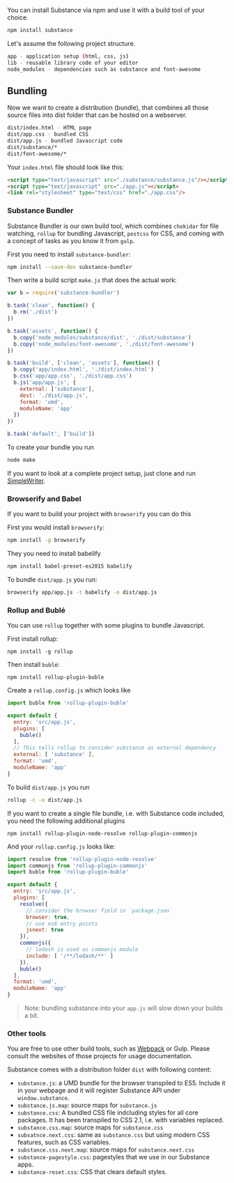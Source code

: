 You can install Substance via npm and use it with a build tool of your choice.

```bash
npm install substance
```

Let's assume the following project structure.

```bash
app - application setup (html, css, js)
lib - reusable library code of your editor
node_modules - dependencies such as substance and font-awesome
```

## Bundling

Now we want to create a distribution (bundle), that combines all those source files into dist folder that can be hosted on a webserver.

```bash
dist/index.html - HTML page
dist/app.css - bundled CSS
dist/app.js - bundled Javascript code
dist/substance/*
dist/font-awesome/*
```

Your `index.html` file should look like this:

```html
<script type="text/javascript" src="./substance/substance.js"/></script>
<script type="text/javascript" src="./app.js"></script>
<link rel="stylesheet" type="text/css" href="./app.css"/>
```

### Substance Bundler

Substance Bundler is our own build tool, which combines `chokidar` for file watching, `rollup` for bundling Javascript, `postcss` for CSS, and coming with a concept of tasks as you know it from `gulp`.

First you need to install `substance-bundler`:

```bash
npm install --save-dev substance-bundler
```

Then write a build script `make.js` that does the actual work:

```js
var b = require('substance-bundler')

b.task('clean', function() {
  b.rm('./dist')
})

b.task('assets', function() {
  b.copy('node_modules/substance/dist', './dist/substance')
  b.copy('node_modules/font-awesome', './dist/font-awesome')
})

b.task('build', ['clean', 'assets'], function() {
  b.copy('app/index.html', './dist/index.html')
  b.css('app/app.css', './dist/app.css')
  b.js('app/app.js', {
    external: ['substance'],
    dest: './dist/app.js',
    format: 'umd',
    moduleName: 'app'
  })
})

b.task('default', ['build'])
```

To create your bundle you run

```bash
node make
```

If you want to look at a complete project setup, just clone and run [SimpleWriter](http://github.com/substance/simple-writer).

### Browserify and Babel

If you want to build your project with `browserify` you can do this

First you would install `browserify`:

```bash
npm install -g browserify
```

They you need to install babelify

```bash
npm install babel-preset-es2015 babelify
```

To bundle `dist/app.js` you run:

```bash
browserify app/app.js -t babelify -o dist/app.js
```

### Rollup and Bublé

You can use `rollup` together with some plugins to bundle Javascript.

First install rollup:

```
npm install -g rollup
```

Then install `bublé`:

```
npm install rollup-plugin-buble
```

Create a `rollup.config.js` which looks like

```js
import buble from 'rollup-plugin-buble'

export default {
  entry: 'src/app.js',
  plugins: [
    buble()
  ],
  // This tells rollup to consider substance as external dependency
  external: [ 'substance' ],
  format: 'umd',
  moduleName: 'app'
}
```

To build `dist/app.js` you run

```bash
rollup -c -o dist/app.js
```

If you want to create a single file bundle, i.e. with Substance code included, you need the following additional plugins

```
npm install rollup-plugin-node-resolve rollup-plugin-commonjs
```

And your `rollup.config.js` looks like:

```js
import resolve from 'rollup-plugin-node-resolve'
import commonjs from 'rollup-plugin-commonjs'
import buble from 'rollup-plugin-buble'

export default {
  entry: 'src/app.js',
  plugins: [
    resolve({
      // consider the browser field in `package.json`
      browser: true,
      // use es6 entry points
      jsnext: true
    }),
    commonjs({
      // lodash is used as commonjs module
      include: [ '/**/lodash/**' ]
    }),
    buble()
  ],
  format: 'umd',
  moduleName: 'app'
}
```

> Note: bundling substance into your `app.js` will slow down your builds a bit.

### Other tools

You are free to use other build tools, such as [Webpack](https://webpack.github.io/) or Gulp. Please consult the websites
of those projects for usage documentation.

Substance comes with a distribution folder `dist` with following content:

- `substance.js`: a UMD bundle for the browser transpiled to ES5. Include it in your webpage and it will register Substance API under `window.substance`.
- `substance.js.map`: source maps for `substance.js`
- `substance.css`: A bundled CSS file indcluding styles for all core packages. It has been transpiled to CSS 2.1, i.e. with variables replaced.
- `substance.css.map`: source maps for `substance.css`
- `subsatnce.next.css`: same as `substance.css` but using modern CSS features, such as CSS variables.
- `substance.css.next.map`: source maps for `substance.next.css`
- `substance-pagestyle.css`: pagestyles that we use in our Substance apps.
- `substance-reset.css`: CSS that clears default styles.
